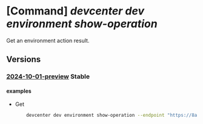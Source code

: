 # [Command] _devcenter dev environment show-operation_

Get an environment action result.

## Versions

### [2024-10-01-preview](/Resources/data-plane/microsoft.devcenter/L3Byb2plY3RzL3t9L3VzZXJzL3t9L2Vudmlyb25tZW50cy97fS9vcGVyYXRpb25zL3t9/2024-10-01-preview.xml) **Stable**

<!-- data-plane:microsoft.devcenter /projects/{}/users/{}/environments/{}/operations/{} 2024-10-01-preview -->

#### examples

- Get
    ```bash
        devcenter dev environment show-operation --endpoint "https://8a40af38-3b4c-4672-a6a4-5e964b1870ed- contosodevcenter.centralus.devcenter.azure.com/" --name "mydevenv" --project-name "DevProject" --user-id "00000000-0000-0000-0000-000000000000" --operation-id "f5dbdfab- fa0e-4831-8d13-25359aa5e680"
    ```
